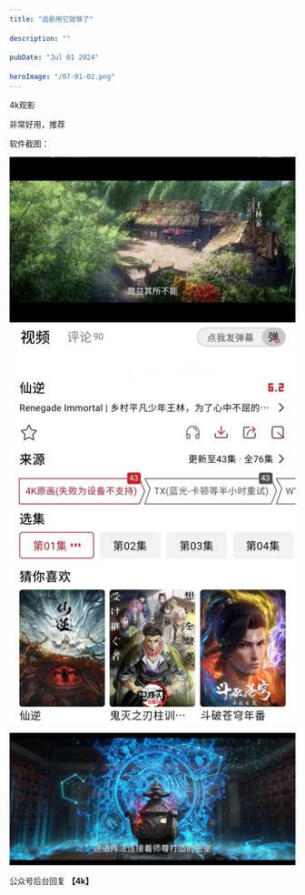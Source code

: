 ```yaml
---
title: "追剧用它就够了"

description: ""

pubDate: "Jul 01 2024"

heroImage: "/07-01-02.png"
---
```


4k观影

非常好用，推荐

软件截图：

![video-2](./../../../public/video-2.jpg)

![video-1](./../../../public/video-1.jpg)

公众号后台回复 **【4k】**

